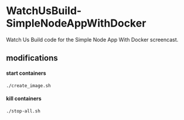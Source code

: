 # WatchUsBuild-SimpleNodeAppWithDocker
Watch Us Build code for the Simple Node App With Docker screencast.

## modifications
#### start containers
``` ./create_image.sh ```

#### kill containers
```./stop-all.sh ```
